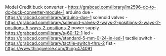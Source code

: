 Model Credit
buck converter - https://grabcad.com/library/lm2596-dc-to-dc-buck-converter-module-1
arduino due - https://grabcad.com/library/arduino-due-1
solenoid valves - https://grabcad.com/library/solenoid-valves-2-ways-2-positions-3-ways-2-positions-5-ways-2-positions-2
power supply - https://grabcad.com/library/s-60-12-1
led - https://grabcad.com/library/standard-5-mm-0-24-in-led-1
tactile switch - https://grabcad.com/library/tactile-switch-thru-2
fist - https://www.thingiverse.com/thing:474091
